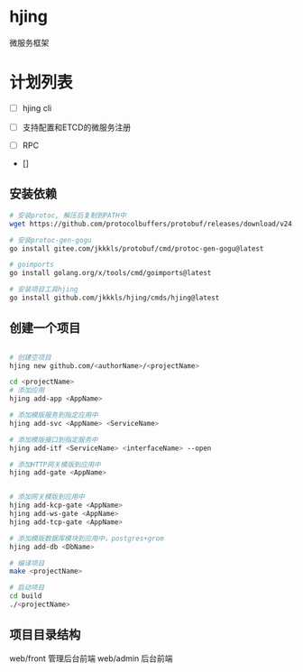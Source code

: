 # hjing

微服务框架

# 计划列表

- [ ] hjing cli

- [ ] 支持配置和ETCD的微服务注册

- [ ] RPC

- []

## 安装依赖

```bash
# 安装protoc, 解压后复制到PATH中
wget https://github.com/protocolbuffers/protobuf/releases/download/v24.4/protoc-24.4-osx-x86_64.zip

# 安装protoc-gen-gogu
go install gitee.com/jkkkls/protobuf/cmd/protoc-gen-gogu@latest

# goimports
go install golang.org/x/tools/cmd/goimports@latest

# 安装项目工具hjing
go install github.com/jkkkls/hjing/cmds/hjing@latest
```

## 创建一个项目

```bash

# 创建空项目
hjing new github.com/<authorName>/<projectName>

cd <projectName>
# 添加应用
hjing add-app <AppName>

# 添加模版服务到指定应用中
hjing add-svc <AppName> <ServiceName>

# 添加模版接口到指定服务中
hjing add-itf <ServiceName> <interfaceName> --open

# 添加HTTP网关模版到应用中
hjing add-gate <AppName>


# 添加网关模版到应用中
hjing add-kcp-gate <AppName>
hjing add-ws-gate <AppName>
hjing add-tcp-gate <AppName>

# 添加模版数据库模块到应用中，postgres+grom
hjing add-db <DbName>

# 编译项目
make <projectName>

# 启动项目
cd build
./<projectName>

```

## 项目目录结构

web/front 管理后台前端
web/admin 后台前端